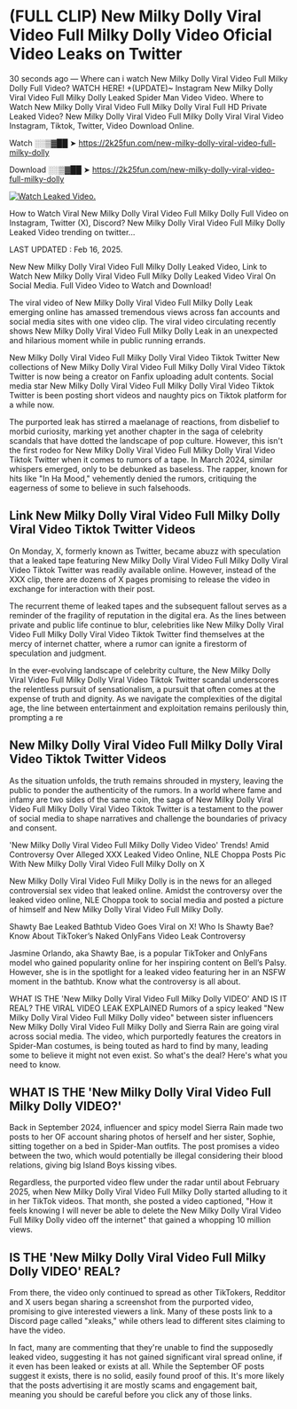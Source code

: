 # (FULL CLIP) New Milky Dolly Viral Video Full Milky Dolly Video Oficial Video Leaks on Twitter

30 seconds ago — Where can i watch New Milky Dolly Viral Video Full Milky Dolly Full Video? WATCH HERE! +(UPDATE)~ Instagram New Milky Dolly Viral Video Full Milky Dolly Leaked Spider Man Video Video. Where to Watch New Milky Dolly Viral Video Full Milky Dolly Viral Full HD Private Leaked Video? New Milky Dolly Viral Video Full Milky Dolly Viral Viral Video Instagram, Tiktok, Twitter, Video Download Online.

Watch ░░▒▓██ ➤ https://2k25fun.com/new-milky-dolly-viral-video-full-milky-dolly

Download ░░▒▓██ ➤ https://2k25fun.com/new-milky-dolly-viral-video-full-milky-dolly

[![Watch Leaked Video.](https://miro.medium.com/v2/resize:fit:828/format:webp/1*cilzJN44JGOrTw9NJCrNHA.gif "Watch Leaked Video")](https://2k25fun.com/new-milky-dolly-viral-video-full-milky-dolly)

How to Watch Viral New Milky Dolly Viral Video Full Milky Dolly Full Video on Instagram, Twitter (X), Discord? New Milky Dolly Viral Video Full Milky Dolly Leaked Video trending on twitter...

LAST UPDATED : Feb 16, 2025.

New New Milky Dolly Viral Video Full Milky Dolly Leaked Video, Link to Watch New Milky Dolly Viral Video Full Milky Dolly Leaked Video Viral On Social Media. Full Video Video to Watch and Download!

The viral video of New Milky Dolly Viral Video Full Milky Dolly Leak emerging online has amassed tremendous views across fan accounts and social media sites with one video clip. The viral video circulating recently shows New Milky Dolly Viral Video Full Milky Dolly Leak in an unexpected and hilarious moment while in public running errands.

New Milky Dolly Viral Video Full Milky Dolly Viral Video Tiktok Twitter New collections of New Milky Dolly Viral Video Full Milky Dolly Viral Video Tiktok Twitter is now being a creator on Fanfix uploading adult contents. Social media star New Milky Dolly Viral Video Full Milky Dolly Viral Video Tiktok Twitter is been posting short videos and naughty pics on Tiktok platform for a while now.

The purported leak has stirred a maelanage of reactions, from disbelief to morbid curiosity, marking yet another chapter in the saga of celebrity scandals that have dotted the landscape of pop culture. However, this isn't the first rodeo for New Milky Dolly Viral Video Full Milky Dolly Viral Video Tiktok Twitter when it comes to rumors of a tape. In March 2024, similar whispers emerged, only to be debunked as baseless. The rapper, known for hits like "In Ha Mood," vehemently denied the rumors, critiquing the eagerness of some to believe in such falsehoods.

## Link New Milky Dolly Viral Video Full Milky Dolly Viral Video Tiktok Twitter Videos

On Monday, X, formerly known as Twitter, became abuzz with speculation that a leaked tape featuring New Milky Dolly Viral Video Full Milky Dolly Viral Video Tiktok Twitter was readily available online. However, instead of the XXX clip, there are dozens of X pages promising to release the video in exchange for interaction with their post.

The recurrent theme of leaked tapes and the subsequent fallout serves as a reminder of the fragility of reputation in the digital era. As the lines between private and public life continue to blur, celebrities like New Milky Dolly Viral Video Full Milky Dolly Viral Video Tiktok Twitter find themselves at the mercy of internet chatter, where a rumor can ignite a firestorm of speculation and judgment.

In the ever-evolving landscape of celebrity culture, the New Milky Dolly Viral Video Full Milky Dolly Viral Video Tiktok Twitter scandal underscores the relentless pursuit of sensationalism, a pursuit that often comes at the expense of truth and dignity. As we navigate the complexities of the digital age, the line between entertainment and exploitation remains perilously thin, prompting a re

##  New Milky Dolly Viral Video Full Milky Dolly Viral Video Tiktok Twitter Videos

As the situation unfolds, the truth remains shrouded in mystery, leaving the public to ponder the authenticity of the rumors. In a world where fame and infamy are two sides of the same coin, the saga of New Milky Dolly Viral Video Full Milky Dolly Viral Video Tiktok Twitter is a testament to the power of social media to shape narratives and challenge the boundaries of privacy and consent.

'New Milky Dolly Viral Video Full Milky Dolly Video Video' Trends! Amid Controversy Over Alleged XXX Leaked Video Online, NLE Choppa Posts Pic With New Milky Dolly Viral Video Full Milky Dolly on X

New Milky Dolly Viral Video Full Milky Dolly is in the news for an alleged controversial sex video that leaked online. Amidst the controversy over the leaked video online, NLE Choppa took to social media and posted a picture of himself and New Milky Dolly Viral Video Full Milky Dolly.

Shawty Bae Leaked Bathtub Video Goes Viral on X! Who Is Shawty Bae? Know About TikToker’s Naked OnlyFans Video Leak Controversy

Jasmine Orlando, aka Shawty Bae, is a popular TikToker and OnlyFans model who gained popularity online for her inspiring content on Bell’s Palsy. However, she is in the spotlight for a leaked video featuring her in an NSFW moment in the bathtub. Know what the controversy is all about.

WHAT IS THE 'New Milky Dolly Viral Video Full Milky Dolly VIDEO' AND IS IT REAL? THE VIRAL VIDEO LEAK EXPLAINED Rumors of a spicy leaked "New Milky Dolly Viral Video Full Milky Dolly video" between sister influencers New Milky Dolly Viral Video Full Milky Dolly and Sierra Rain are going viral across social media. The video, which purportedly features the creators in Spider-Man costumes, is being touted as hard to find by many, leading some to believe it might not even exist. So what's the deal? Here's what you need to know.

## WHAT IS THE 'New Milky Dolly Viral Video Full Milky Dolly VIDEO?'

Back in September 2024, influencer and spicy model Sierra Rain made two posts to her OF account sharing photos of herself and her sister, Sophie, sitting together on a bed in Spider-Man outfits. The post promises a video between the two, which would potentially be illegal considering their blood relations, giving big Island Boys kissing vibes.

Regardless, the purported video flew under the radar until about February 2025, when New Milky Dolly Viral Video Full Milky Dolly started alluding to it in her TikTok videos. That month, she posted a video captioned, "How it feels knowing I will never be able to delete the New Milky Dolly Viral Video Full Milky Dolly video off the internet" that gained a whopping 10 million views.

## IS THE 'New Milky Dolly Viral Video Full Milky Dolly VIDEO' REAL?

From there, the video only continued to spread as other TikTokers, Redditor and X users began sharing a screenshot from the purported video, promising to give interested viewers a link. Many of these posts link to a Discord page called "xleaks," while others lead to different sites claiming to have the video.

In fact, many are commenting that they're unable to find the supposedly leaked video, suggesting it has not gained significant viral spread online, if it even has been leaked or exists at all. While the September OF posts suggest it exists, there is no solid, easily found proof of this. It's more likely that the posts advertising it are mostly scams and engagement bait, meaning you should be careful before you click any of those links.